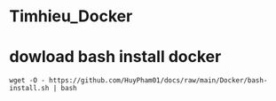 # Timhieu_Docker
# dowload bash install docker
```
wget -O - https://github.com/HuyPham01/docs/raw/main/Docker/bash-install.sh | bash
```
